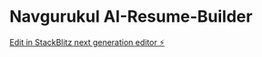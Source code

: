 # Navgurukul AI-Resume-Builder

[Edit in StackBlitz next generation editor ⚡️](https://stackblitz.com/~/github.com/surajsahani/AI-Resume-Builder)
